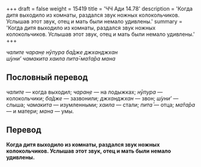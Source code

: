 +++
draft = false
weight = 15419
title = 'ЧЧ Ади 14.78'
description = 'Когда дитя выходило из комнаты, раздался звук ножных колокольчиков. Услышав этот звук, отец и мать были немало удивлены.'
summary = 'Когда дитя выходило из комнаты, раздался звук ножных колокольчиков. Услышав этот звук, отец и мать были немало удивлены.'
+++

_чалите чаран̣е нӯпура ба̄дже джханджхан  
ш́уни’ чамакита хаила пита̄-ма̄та̄ра мана_

## Пословный перевод

_чалите_ — когда выходил; _чаран̣е_ — на лодыжках; _нӯпура_ — колокольчики; _ба̄дже_ — зазвонили; _джханджхан_ — звон; _ш́уни’_ — слыша; _чамакита_ — изумленными; _хаила_ — стали; _пита̄_ — отца; _ма̄та̄ра_ — и матери; _мана_ — умы.

## Перевод

**Когда дитя выходило из комнаты, раздался звук ножных колокольчиков. Услышав этот звук, отец и мать были немало удивлены.**
